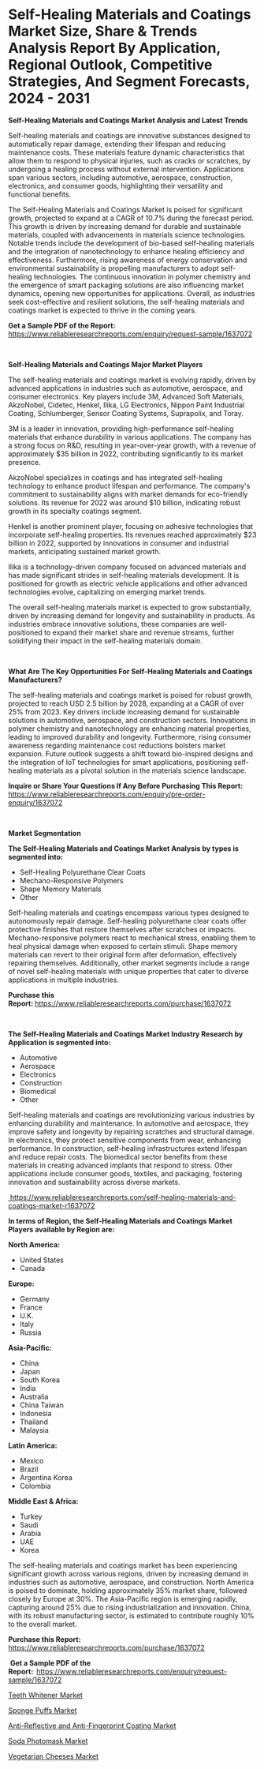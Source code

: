 <p><h1>Self-Healing Materials and Coatings Market Size, Share & Trends Analysis Report By Application, Regional Outlook, Competitive Strategies, And Segment Forecasts, 2024 - 2031</h1></p><p><strong>Self-Healing Materials and Coatings Market Analysis and Latest Trends</strong></p>
<p><p>Self-healing materials and coatings are innovative substances designed to automatically repair damage, extending their lifespan and reducing maintenance costs. These materials feature dynamic characteristics that allow them to respond to physical injuries, such as cracks or scratches, by undergoing a healing process without external intervention. Applications span various sectors, including automotive, aerospace, construction, electronics, and consumer goods, highlighting their versatility and functional benefits.</p><p>The Self-Healing Materials and Coatings Market is poised for significant growth, projected to expand at a CAGR of 10.7% during the forecast period. This growth is driven by increasing demand for durable and sustainable materials, coupled with advancements in materials science technologies. Notable trends include the development of bio-based self-healing materials and the integration of nanotechnology to enhance healing efficiency and effectiveness. Furthermore, rising awareness of energy conservation and environmental sustainability is propelling manufacturers to adopt self-healing technologies. The continuous innovation in polymer chemistry and the emergence of smart packaging solutions are also influencing market dynamics, opening new opportunities for applications. Overall, as industries seek cost-effective and resilient solutions, the self-healing materials and coatings market is expected to thrive in the coming years.</p></p>
<p><strong>Get a Sample PDF of the Report:&nbsp;</strong> <a href="https://www.reliableresearchreports.com/enquiry/request-sample/1637072">https://www.reliableresearchreports.com/enquiry/request-sample/1637072</a></p>
<p>&nbsp;</p>
<p><strong>Self-Healing Materials and Coatings Major Market Players</strong></p>
<p><p>The self-healing materials and coatings market is evolving rapidly, driven by advanced applications in industries such as automotive, aerospace, and consumer electronics. Key players include 3M, Advanced Soft Materials, AkzoNobel, Cidetec, Henkel, Ilika, LG Electronics, Nippon Paint Industrial Coating, Schlumberger, Sensor Coating Systems, Suprapolix, and Toray.</p><p>3M is a leader in innovation, providing high-performance self-healing materials that enhance durability in various applications. The company has a strong focus on R&D, resulting in year-over-year growth, with a revenue of approximately $35 billion in 2022, contributing significantly to its market presence.</p><p>AkzoNobel specializes in coatings and has integrated self-healing technology to enhance product lifespan and performance. The company's commitment to sustainability aligns with market demands for eco-friendly solutions. Its revenue for 2022 was around $10 billion, indicating robust growth in its specialty coatings segment.</p><p>Henkel is another prominent player, focusing on adhesive technologies that incorporate self-healing properties. Its revenues reached approximately $23 billion in 2022, supported by innovations in consumer and industrial markets, anticipating sustained market growth.</p><p>Ilika is a technology-driven company focused on advanced materials and has made significant strides in self-healing materials development. It is positioned for growth as electric vehicle applications and other advanced technologies evolve, capitalizing on emerging market trends.</p><p>The overall self-healing materials market is expected to grow substantially, driven by increasing demand for longevity and sustainability in products. As industries embrace innovative solutions, these companies are well-positioned to expand their market share and revenue streams, further solidifying their impact in the self-healing materials domain.</p></p>
<p>&nbsp;</p>
<p><strong>What Are The Key Opportunities For Self-Healing Materials and Coatings Manufacturers?</strong></p>
<p><p>The self-healing materials and coatings market is poised for robust growth, projected to reach USD 2.5 billion by 2028, expanding at a CAGR of over 25% from 2023. Key drivers include increasing demand for sustainable solutions in automotive, aerospace, and construction sectors. Innovations in polymer chemistry and nanotechnology are enhancing material properties, leading to improved durability and longevity. Furthermore, rising consumer awareness regarding maintenance cost reductions bolsters market expansion. Future outlook suggests a shift toward bio-inspired designs and the integration of IoT technologies for smart applications, positioning self-healing materials as a pivotal solution in the materials science landscape.</p></p>
<p><strong>Inquire or Share Your Questions If Any Before Purchasing This Report:</strong> <a href="https://www.reliableresearchreports.com/enquiry/pre-order-enquiry/1637072">https://www.reliableresearchreports.com/enquiry/pre-order-enquiry/1637072</a></p>
<p>&nbsp;</p>
<p><strong>Market Segmentation</strong></p>
<p><strong>The Self-Healing Materials and Coatings Market Analysis by types is segmented into:</strong></p>
<p><ul><li>Self-Healing Polyurethane Clear Coats</li><li>Mechano-Responsive Polymers</li><li>Shape Memory Materials</li><li>Other</li></ul></p>
<p><p>Self-healing materials and coatings encompass various types designed to autonomously repair damage. Self-healing polyurethane clear coats offer protective finishes that restore themselves after scratches or impacts. Mechano-responsive polymers react to mechanical stress, enabling them to heal physical damage when exposed to certain stimuli. Shape memory materials can revert to their original form after deformation, effectively repairing themselves. Additionally, other market segments include a range of novel self-healing materials with unique properties that cater to diverse applications in multiple industries.</p></p>
<p><strong>Purchase this Report:&nbsp;</strong><a href="https://www.reliableresearchreports.com/purchase/1637072">https://www.reliableresearchreports.com/purchase/1637072</a></p>
<p>&nbsp;</p>
<p><strong>The Self-Healing Materials and Coatings Market Industry Research by Application is segmented into:</strong></p>
<p><ul><li>Automotive</li><li>Aerospace</li><li>Electronics</li><li>Construction</li><li>Biomedical</li><li>Other</li></ul></p>
<p><p>Self-healing materials and coatings are revolutionizing various industries by enhancing durability and maintenance. In automotive and aerospace, they improve safety and longevity by repairing scratches and structural damage. In electronics, they protect sensitive components from wear, enhancing performance. In construction, self-healing infrastructures extend lifespan and reduce repair costs. The biomedical sector benefits from these materials in creating advanced implants that respond to stress. Other applications include consumer goods, textiles, and packaging, fostering innovation and sustainability across diverse markets.</p></p>
<p><a href="https://www.reliableresearchreports.com/self-healing-materials-and-coatings-market-r1637072">&nbsp;https://www.reliableresearchreports.com/self-healing-materials-and-coatings-market-r1637072</a></p>
<p><strong>In terms of Region, the Self-Healing Materials and Coatings Market Players available by Region are:</strong></p>
<p>
    <p> <strong> North America: </strong>
        <ul>
            <li>United States</li>
            <li>Canada</li>
        </ul>
        </p> 
    <p> <strong> Europe: </strong>
        <ul>
            <li>Germany</li>
            <li>France</li>
            <li>U.K.</li>
            <li>Italy</li>
            <li>Russia</li>
        </ul>
        </p> 
    <p> <strong> Asia-Pacific: </strong>
        <ul>
            <li>China</li>
            <li>Japan</li>
            <li>South Korea</li>
            <li>India</li>
            <li>Australia</li>
            <li>China Taiwan</li>
            <li>Indonesia</li>
            <li>Thailand</li>
            <li>Malaysia</li>
        </ul>
        </p> 
    <p> <strong> Latin America: </strong>
        <ul>
            <li>Mexico</li>
            <li>Brazil</li>
            <li>Argentina Korea</li>
            <li>Colombia</li>
        </ul>
        </p> 
    <p> <strong> Middle East & Africa: </strong>
        <ul>
            <li>Turkey</li>
            <li>Saudi</li>
            <li>Arabia</li>
            <li>UAE</li>
            <li>Korea</li>
        </ul>
    </p>
    </p>
<p><p>The self-healing materials and coatings market has been experiencing significant growth across various regions, driven by increasing demand in industries such as automotive, aerospace, and construction. North America is poised to dominate, holding approximately 35% market share, followed closely by Europe at 30%. The Asia-Pacific region is emerging rapidly, capturing around 25% due to rising industrialization and innovation. China, with its robust manufacturing sector, is estimated to contribute roughly 10% to the overall market.</p></p>
<p><strong>Purchase this Report: </strong><a href="https://www.reliableresearchreports.com/purchase/1637072">https://www.reliableresearchreports.com/purchase/1637072</a></p>
<p>&nbsp;<strong>Get a Sample PDF of the Report:&nbsp;&nbsp;</strong><a href="https://www.reliableresearchreports.com/enquiry/request-sample/1637072">https://www.reliableresearchreports.com/enquiry/request-sample/1637072</a></p>
<p><strong></strong></p>
<p><p><a href="https://www.linkedin.com/pulse/market-forecast-global-teeth-whitener-trends-impact-analysis-gne5e?trackingId=PGSoPgsKRMedNXrHu8NHFg%3D%3D">Teeth Whitener Market</a></p><p><a href="https://issuu.com/reportprime-2/docs/sponge-puffs-market-size-2030.pptx_a1dfd8beabaf47">Sponge Puffs Market</a></p><p><a href="https://github.com/ChiragRp1/Market-Research-Report-List-6/blob/main/anti-reflective-and-anti-fingerprint-coating-market.md">Anti-Reflective and Anti-Fingerprint Coating Market</a></p><p><a href="https://medium.com/@florianwolf90/unveiling-market-trends-global-soda-photomask-market-growth-and-regional-insights-2024-2031-1696adb75f48?postPublishedType=repub">Soda Photomask Market</a></p><p><a href="https://issuu.com/reportprime-2/docs/vegetarian-cheeses-market-size-2030_4175cb05c259af">Vegetarian Cheeses Market</a></p></p>